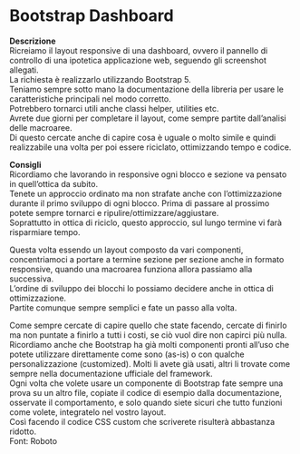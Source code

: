 Bootstrap Dashboard
===
**Descrizione**  
Ricreiamo il layout responsive di una dashboard, ovvero il pannello di controllo di una ipotetica applicazione web, seguendo gli screenshot allegati.  
La richiesta è realizzarlo utilizzando Bootstrap 5.  
Teniamo sempre sotto mano la documentazione della libreria per usare le caratteristiche principali nel modo corretto.  
Potrebbero tornarci utili anche classi helper, utilities etc.  
Avrete due giorni per completare il layout, come sempre partite dall’analisi delle macroaree.  
Di questo cercate anche di capire cosa è uguale o molto simile e quindi realizzabile una volta per poi essere riciclato, ottimizzando tempo e codice.  

**Consigli**  
Ricordiamo che lavorando in responsive ogni blocco e sezione va pensato in quell’ottica da subito.  
Tenete un approccio ordinato ma non strafate anche con l’ottimizzazione durante il primo sviluppo di ogni blocco. Prima di passare al prossimo potete sempre tornarci e ripulire/ottimizzare/aggiustare.  
Soprattutto in ottica di riciclo, questo approccio, sul lungo termine vi farà risparmiare tempo.  

Questa volta essendo un layout composto da vari componenti, concentriamoci a portare a termine sezione per sezione anche in formato responsive, quando una macroarea funziona allora passiamo alla successiva.  
L’ordine di sviluppo dei blocchi lo possiamo decidere anche in ottica di ottimizzazione.  
Partite comunque sempre semplici e fate un passo alla volta.  

Come sempre cercate di capire quello che state facendo, cercate di finirlo ma non puntate a finirlo a tutti i costi, se ciò vuol dire non capirci più nulla.  
Ricordiamo anche che Bootstrap ha già molti componenti pronti all’uso che potete utilizzare direttamente come sono (as-is) o con qualche personalizzazione (customized). Molti li avete già usati, altri li trovate come sempre nella documentazione ufficiale del framework.  
Ogni volta che volete usare un componente di Bootstrap fate sempre una prova su un altro file, copiate il codice di esempio dalla documentazione, osservate il comportamento, e solo quando siete sicuri che tutto funzioni come volete, integratelo nel vostro layout.  
Così facendo il codice CSS custom che scriverete risulterà abbastanza ridotto.  
Font: Roboto
